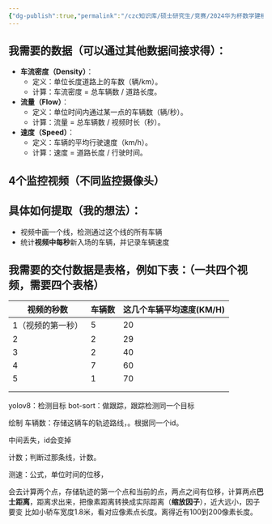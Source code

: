 ```yaml
---
{"dg-publish":true,"permalink":"/czc知识库/硕士研究生/竞赛/2024华为杯数学建模/赛中/临时/图像处理需求/","dgPassFrontmatter":true,"created":"2024-09-21T13:07:17.081+08:00","updated":"2024-12-08T15:17:12.883+08:00"}
---
```




## 我需要的数据（可以通过其他数据间接求得）：
- **车流密度（Density）**：
    - 定义：单位长度道路上的车数（辆/km）。
    - 计算：车流密度 = 总车辆数 / 道路长度。
- **流量（Flow）**：
    - 定义：单位时间内通过某一点的车辆数（辆/秒）。
    - 计算：流量 = 总车辆数 / 视频时长（秒）。
- **速度（Speed）**：
    - 定义：车辆的平均行驶速度（km/h）。
    - 计算：速度 = 道路长度 / 行驶时间。
## 4个监控视频（不同监控摄像头）
## 具体如何提取（我的想法）：
- 视频中画一个线，检测通过这个线的所有车辆
- 统计**视频中每秒**新入场的车辆，并记录车辆速度
## 我需要的交付数据是表格，例如下表：（一共四个视频，需要四个表格）

| 视频的秒数     | 车辆数 | 这几个车辆平均速度(KM/H) |
| --------- | --- | --------------- |
| 1（视频的第一秒） | 5   | 20              |
| 2         | 2   | 29              |
| 3         | 2   | 40              |
| 4         | 7   | 60              |
| 5         | 1   | 70              |
|           |     |                 |
|           |     |                 |


yolov8：检测目标
bot-sort：做跟踪，跟踪检测同一个目标

绘制
车辆数：存储这辆车的轨迹路线，。根据同一个id。

中间丢失，id会变掉


计数；判断过那条线，计数。

测速：公式，单位时间的位移，

会去计算两个点，存储轨迹的第一个点和当前的点，两点之间有位移，计算两点**巴士距离**，距离求出来，把像素距离转换成实际距离（**缩放因子**），近大远小，因子要变
比如小轿车宽度1.8米，看对应像素点长度。离得近有100到200像素长度。

